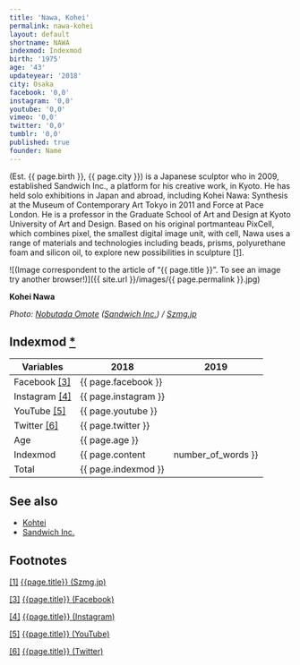 ```yaml
---
title: 'Nawa, Kohei'
permalink: nawa-kohei
layout: default
shortname: NAWA
indexmod: Indexmod
birth: '1975'
age: '43'
updateyear: '2018'
city: Osaka
facebook: '0,0'
instagram: '0,0'
youtube: '0,0'
vimeo: '0,0'
twitter: '0,0'
tumblr: '0,0'
published: true
founder: Name
---
```


(Est. {{ page.birth }}, {{ page.city }}) is a Japanese sculptor who in 2009, established Sandwich Inc., a platform for his creative work, in Kyoto. He has held solo exhibitions in Japan and abroad, including Kohei Nawa: Synthesis at the Museum of Contemporary Art Tokyo in 2011 and Force at Pace London. He is a professor in the Graduate School of Art and Design at Kyoto University of Art and Design. Based on his original portmanteau PixCell, which combines pixel, the smallest digital image unit, with cell, Nawa uses a range of materials and technologies including beads, prisms, polyurethane foam and silicon oil, to explore new possibilities in sculpture <span id="a1">[\[1\]](#f1)</span>.

![(Image correspondent to the article of “{{ page.title }}”. To see an image try another browser!)]({{ site.url }}/images/{{ page.permalink }}.jpg)

**Kohei Nawa**

*Photo: [Nobutada Omote](omote-nobutada) ([Sandwich Inc.](sandwich-inc)) / [Szmg.jp](https://szmg.jp/en/explore/kohtei/)*


## Indexmod [*](indexmod)

|Variables|2018|2019|
|-|-|-|
|Facebook <span id="a3">[\[3\]](#f3)</span>|{{ page.facebook }}||
|Instagram <span id="a4">[\[4\]](#f4)</span>|{{ page.instagram }}||
|YouTube <span id="a5">[\[5\]](#f5)</span>|{{ page.youtube }}||
|Twitter <span id="a6">[\[6\]](#f6)</span>|{{ page.twitter }}||
|Age|{{ page.age }}||
|Indexmod|{{ page.content | number_of_words }}||
|Total|{{ page.indexmod }}||

## See also

+ [Kohtei](kohtei)
+ [Sandwich Inc.](sandwich-inc)

## Footnotes

[[1]](#a1) <span id="f1"></span> [{{page.title}} (Szmg.jp)](https://szmg.jp/en/explore/kohtei/)

[[3]](#a3) <span id="f3"></span> [{{page.title}} (Facebook)](index)

[[4]](#a4) <span id="f4"></span> [{{page.title}} (Instagram)](index)

[[5]](#a5) <span id="f5"></span> [{{page.title}} (YouTube)](index)

[[6]](#a6) <span id="f6"></span> [{{page.title}} (Twitter)](index)
